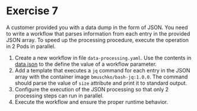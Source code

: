# Exercise 7

A customer provided you with a data dump in the form of JSON. You need to write a workflow that parses information from each entry in the provided JSON array. To speed up the processing procedure, execute the operation in 2 Pods in parallel.

1. Create a new workflow in file `data-processing.yaml`. Use the contents in [data.json](./data.json) to the define the value of a workflow parameter.
2. Add a template that executes a `jq` command for each entry in the JSON array with the container image `bmuschko/bash-jq:1.0.0`. The command should parse the value of `size` attribute and print it to standard output.
3. Configure the execution of the JSON processing so that only 2 processing steps can run in parallel.
4. Execute the workflow and ensure the proper runtime behavior.